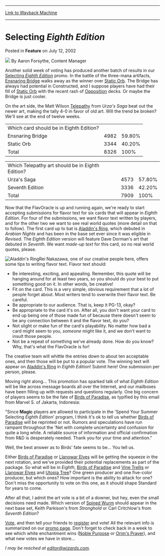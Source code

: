 
---
[Link to Wayback Machine](https://web.archive.org/web/20201025132650/https://magic.wizards.com/en/articles/archive/selecting-eighth-edition-2002-07-12)

[_metadata_:author]:- "Aaron Forsythe"
[_metadata_:generator]:- "Drupal 7 (http://drupal.org)"
[_metadata_:node]:- "634401"
[_metadata_:publish_date]:- "2002-07-12"
[_metadata_:source]:- "div-main-content"
[_metadata_:title]:- "Selecting Eighth Edition"
[_metadata_:wayback_capture_timestamp]:- "2020-10-25 13:26:50"
[_metadata_:wayback_raw_url]:- "https://web.archive.org/web/20201025132650id_/https://magic.wizards.com/en/articles/archive/selecting-eighth-edition-2002-07-12"
[_metadata_:wayback_url]:- "https://magic.wizards.com/en/articles/archive/selecting-eighth-edition-2002-07-12"
---


Selecting *Eighth Edition*
==========================



 Posted in **Feature**
 on July 12, 2002 






![](https://media.magic.wizards.com/styles/auth_small/public/generic-avatar-150_273.png)
By Aaron Forsythe, Content Manager












Another solid week of voting has produced another batch of results in our [Selecting *Eighth Edition*](http://archive.wizards.com/default.asp?x=mtgcom/vote8e/home) promo. In the battle of the three-mana artifacts, [Ensnaring Bridge](http://gatherer.wizards.com/Pages/Card/Details.aspx?name=Ensnaring+Bridge) walks away as the winner over [Static Orb](http://gatherer.wizards.com/Pages/Card/Details.aspx?name=Static+Orb). The Bridge has always had potential in Constructed, and I suppose players have had their fill of [Static Orb](http://gatherer.wizards.com/Pages/Card/Details.aspx?name=Static+Orb) with the recent rash of [Opposition](http://gatherer.wizards.com/Pages/Card/Details.aspx?name=Opposition) decks. Or maybe the Bridge is just cooler.


On the art side, the Matt Wilson [Telepathy](http://gatherer.wizards.com/Pages/Card/Details.aspx?name=Telepathy) from *Urza's Saga* beat out the newer art, making the tally 4-0 in favor of old art. Will the trend be broken? We'll see at the end of twelve weeks.




|  |  |  |
| --- | --- | --- |
| Which card should be in Eighth Edition? |  |  |
| Ensnaring Bridge | 4982 | 59.80% |
| Static Orb | 3344 | 40.20% |
| Total | 8326 | 100% |



|  |  |  |
| --- | --- | --- |
| Which Telepathy art should be in Eighth Edition? |  |  |
| Urza's Saga | 4573 | 57.80% |
| Seventh Edition | 3336 | 42.20% |
| Total | 7909 | 100% |

Now that the FlavOracle is up and running again, we're ready to start accepting submissions for flavor text for six cards that will appear in *Eighth Edition*. For four of the submissions, we want flavor text written by players, and for the other two we want to see real world quotes (more detail on that to follow). The first card up to bat is [Aladdin's Ring](http://gatherer.wizards.com/Pages/Card/Details.aspx?name=Aladdin%27s+Ring), which debuted in *Arabian Nights* and has been in the base set ever since it was eligible in *Revised*. The *Eighth Edition* version will feature Dave Dorman's art that debuted in *Seventh*. We want *made-up text* for this card, so no real world quotes, please.


![Aladdin's Ring](https://media.magic.wizards.com/image_legacy_migration/magic/images/mtgcom/surveyimages/aladdins_ring_art.jpg)Rei Nakazawa, one of our creative people here, offers some tips to writing flavor text. Flavor text should:


* Be interesting, exciting, and appealing. Remember, this quote will be hanging around for at least two years, so you should do your best to put something good on it. In other words, be creative!
* Fit on the card. This is a very simple, obvious requirement that a lot of people forget about. Most writers tend to overwrite their flavor text. Be careful.
* Be appropriate to our audience. That is, keep it PG-13, okay?
* Be appropriate to the card it's on. After all, you don't want your card to end up being one of those made fun of because there doesn't seem to be any connection between it and the flavor text, do you?
* Not slight or make fun of the card's playability. No matter how bad a card might seem to you, *someone* might like it, and we don't want to insult those people.
* Not be a repeat of something we've already done. How do you know? Why, that's what the FlavOracle is for!

The creative team will whittle the entries down to about ten acceptable ones, and then those will be put to a popular vote. The winning text will appear on [Aladdin's Ring](http://gatherer.wizards.com/Pages/Card/Details.aspx?name=Aladdin%27s+Ring) in *Eighth Edition*! Submit here! One submission per person, please.


Moving right along… This promotion has sparked talk of what *Eighth Edition* will be like across message boards all over the Internet, and our mailboxes have been filling up with requests and questions regularly. One big concern of players seems to be the fate of [Birds of Paradise](http://gatherer.wizards.com/Pages/Card/Details.aspx?name=Birds+of+Paradise), as typified by this email from Marvel S. of Jakarta, Indonesia:


"Since **Magic** players are allowed to participate in the 'Spend Your Summer Selecting *Eighth Edition*' program, I think it's ok to tell us whether [Birds of Paradise](http://gatherer.wizards.com/Pages/Card/Details.aspx?name=Birds+of+Paradise) will be reprinted or not. Rumors and speculations have run rampant throughout the 'Net with complete uncertainty and confusion for quite a long while. A reliable source of information and official confirmation from R&D is desperately needed. Thank you for your time and attention."


Well, the best answer as to Birds' fate seems to be… You tell us.


Either [Birds of Paradise](http://gatherer.wizards.com/Pages/Card/Details.aspx?name=Birds+of+Paradise) or [Llanowar Elves](http://gatherer.wizards.com/Pages/Card/Details.aspx?name=Llanowar+Elves) will be getting the squeeze in the next rotation, and we've provided their potential replacements as part of the package. So what will be in *Eighth*, [Birds of Paradise](http://gatherer.wizards.com/Pages/Card/Details.aspx?name=Birds+of+Paradise) and [Vine Trellis](http://gatherer.wizards.com/Pages/Card/Details.aspx?name=Vine+Trellis) or [Llanowar Elves](http://gatherer.wizards.com/Pages/Card/Details.aspx?name=Llanowar+Elves) and [Utopia Tree](http://gatherer.wizards.com/Pages/Card/Details.aspx?name=Utopia+Tree)? One green producer and one five-color producer, but which ones? How important is the ability to attack for one? Don't miss the opportunity to vote on this one, as it should shape Standard for years to come.


After all that, I admit the art vote is a bit of a downer, but hey, even the small decisions need made. Which version of [Spined Wurm](http://gatherer.wizards.com/Pages/Card/Details.aspx?name=Spined+Wurm) should appear in the next base set, Keith Parkison's from *Stronghold* or Carl Critchlow's from *Seventh Edition*?


[Vote](http://archive.wizards.com/default.asp?x=mtgcom/vote8e/home), and then tell your friends to [register](http://archive.wizards.com/default.asp?x=company/person/register) and vote! All the relevant info is summarized on our [promo page](http://archive.wizards.com/default.asp?x=mtgcom/vote8e/home). Don't forget to check back in a week to see which white enchantment wins ([Noble Purpose](http://gatherer.wizards.com/Pages/Card/Details.aspx?name=Noble+Purpose) or [Orim's Prayer](http://gatherer.wizards.com/Pages/Card/Details.aspx?name=Orim%27s+Prayer)), and what new votes we have in store…


*I may be reached at editor@wizards.com.*






